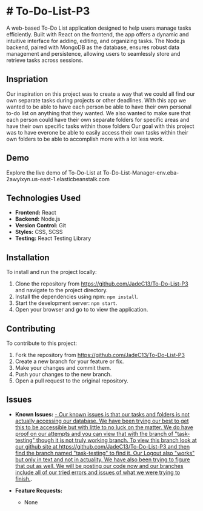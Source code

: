 # # **To-Do-List-P3**
A web-based To-Do List application designed to help users manage tasks efficiently. Built with React on the frontend, the app offers a dynamic and intuitive interface for adding, editing, and organizing tasks. The Node.js backend, paired with MongoDB as the database, ensures robust data management and persistence, allowing users to seamlessly store and retrieve tasks across sessions.

## Inspriation
Our inspiration on this project was to create a way that we could all find our own separate tasks during projects or other deadlines. With this app we wanted to be able to have each person be able to have their own personal to-do list on anything that they wanted. We also wanted to make sure that each person could have their own separate folders for specific areas and have their own specific tasks within those folders
Our goal with this project was to have everone be able to easily access their own tasks within their own folders to be able to accomplish more with a lot less work.

## Demo

Explore the live demo of To-Do-List  at To-Do-List-Manager-env.eba-2awyixyn.us-east-1.elasticbeanstalk.com  

## Technologies Used

- **Frontend:** React
- **Backend:** Node.js
- **Version Control:** Git
- **Styles:** CSS, SCSS
- **Testing:** React Testing Library



## Installation

To install and run the project locally:

1. Clone the repository from https://github.com/JadeC13/To-Do-List-P3 and navigate to the project directory.
2. Install the dependencies using npm: `npm install`.
3. Start the development server: `npm start`.
4. Open your browser and go to  to view the application.



## Contributing

To contribute to this project:

1. Fork the repository from https://github.com/JadeC13/To-Do-List-P3
2. Create a new branch for your feature or fix.
3. Make your changes and commit them.
4. Push your changes to the new branch.
5. Open a pull request to the original repository.



## Issues

- **Known Issues:**
 [ - Our known issues is that our tasks and folders is not actually accessing our database. We have been trying our best to get this to be accessible but with little to no luck on the matter. We do have proof on our attempts and you can view that with the branch of "task-testing" though it is not truly working branch. To view this branch look at our github site at https://github.com/JadeC13/To-Do-List-P3 and then find the branch named "task-testing" to find it. Our Logout also "works" but only in text and not in actuality. We have also been trying to figure that out as well. We will be posting our code now and our branches include all of our tried errors and issues of what we were trying to finish.](https://github.com/JadeC13/To-Do-List-P3).

- **Feature Requests:**
  - None